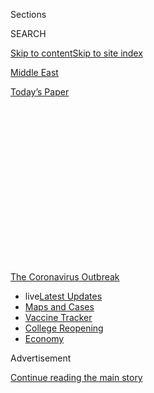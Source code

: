 <div id="app">

<div>

<div>

<div>

<div class="NYTAppHideMasthead css-1q2w90k e1suatyy0">

<div class="section css-ui9rw0 e1suatyy2">

<div class="css-eph4ug er09x8g0">

<div class="css-6n7j50">

</div>

<span class="css-1dv1kvn">Sections</span>

<div class="css-10488qs">

<span class="css-1dv1kvn">SEARCH</span>

</div>

[Skip to content](#site-content)[Skip to site index](#site-index)

</div>

<div id="masthead-section-label" class="css-1wr3we4 eaxe0e00">

[Middle
East](https://www.nytimes3xbfgragh.onion/section/world/middleeast)

</div>

<div class="css-10698na e1huz5gh0">

</div>

</div>

<div id="masthead-bar-one" class="section hasLinks css-15hmgas e1csuq9d3">

<div class="css-uqyvli e1csuq9d0">

</div>

<div class="css-1uqjmks e1csuq9d1">

</div>

<div class="css-9e9ivx">

[](https://myaccount.nytimes3xbfgragh.onion/auth/login?response_type=cookie&client_id=vi)

</div>

<div class="css-1bvtpon e1csuq9d2">

[Today’s
Paper](https://www.nytimes3xbfgragh.onion/section/todayspaper)

</div>

</div>

</div>

</div>

<div data-aria-hidden="false">

<div id="site-content" data-role="main">

<div>

<div class="css-1aor85t" style="opacity:0.000000001;z-index:-1;visibility:hidden">

<div class="css-1hqnpie">

<div class="css-epjblv">

<span class="css-17xtcya">[Middle
East](/section/world/middleeast)</span><span class="css-x15j1o">|</span><span class="css-fwqvlz">When
Covid Subsided, Israel Reopened Its Schools. It Didn’t Go
Well.</span>

</div>

<div class="css-k008qs">

<div class="css-1iwv8en">

<span class="css-18z7m18"></span>

<div>

</div>

</div>

<span class="css-1n6z4y">https://nyti.ms/3k7S8eb</span>

<div class="css-1705lsu">

<div class="css-4xjgmj">

<div class="css-4skfbu" data-role="toolbar" data-aria-label="Social Media Share buttons, Save button, and Comments Panel with current comment count" data-testid="share-tools">

  - 
  - 
  - 
  - 
    
    <div class="css-6n7j50">
    
    </div>

  - 
  - 

</div>

</div>

</div>

</div>

</div>

</div>

<div id="NYT_TOP_BANNER_REGION" class="css-13pd83m">

<div>

<div id="styln-prism-menu-1592847958612" class="section interactive-content interactive-size-medium css-1edisqu">

<div class="css-17ih8de interactive-body">

<div id="scroll-container" class="css-1gj85ro">

[<span class="styln-title-wrap"><span class="css-1pje3qr">The
Coronavirus</span><span class="css-1pje3qr">
Outbreak</span></span>](https://www.nytimes3xbfgragh.onion/news-event/coronavirus?action=click&pgtype=Article&state=default&region=TOP_BANNER&context=storylines_menu)

  - <span class="css-kqxiym" data-emphasize="true">live</span>[Latest
    Updates](https://www.nytimes3xbfgragh.onion/2020/08/04/world/coronavirus-cases.html?action=click&pgtype=Article&state=default&region=TOP_BANNER&context=storylines_menu)
  - [Maps and
    Cases](https://www.nytimes3xbfgragh.onion/interactive/2020/us/coronavirus-us-cases.html?action=click&pgtype=Article&state=default&region=TOP_BANNER&context=storylines_menu)
  - [Vaccine
    Tracker](https://www.nytimes3xbfgragh.onion/interactive/2020/science/coronavirus-vaccine-tracker.html?action=click&pgtype=Article&state=default&region=TOP_BANNER&context=storylines_menu)
  - [College
    Reopening](https://www.nytimes3xbfgragh.onion/2020/08/02/us/covid-college-reopening.html?action=click&pgtype=Article&state=default&region=TOP_BANNER&context=storylines_menu)
  - [Economy](https://www.nytimes3xbfgragh.onion/live/2020/08/04/business/stock-market-today-coronavirus?action=click&pgtype=Article&state=default&region=TOP_BANNER&context=storylines_menu)

</div>

</div>

</div>

</div>

</div>

<div id="top-wrapper" class="css-1sy8kpn">

<div id="top-slug" class="css-l9onyx">

Advertisement

</div>

[Continue reading the main
story](#after-top)

<div class="ad top-wrapper" style="text-align:center;height:100%;display:block;min-height:250px">

<div id="top" class="place-ad" data-position="top" data-size-key="top">

</div>

</div>

<div id="after-top">

</div>

</div>

<div>

<div id="sponsor-wrapper" class="css-1hyfx7x">

<div id="sponsor-slug" class="css-19vbshk">

Supported by

</div>

[Continue reading the main
story](#after-sponsor)

<div id="sponsor" class="ad sponsor-wrapper" style="text-align:center;height:100%;display:block">

</div>

<div id="after-sponsor">

</div>

</div>

<div class="css-186x18t">

</div>

<div class="css-1vkm6nb ehdk2mb0">

# When Covid Subsided, Israel Reopened Its Schools. It Didn’t Go Well.

</div>

As countries consider back-to-school strategies for the fall, a
coronavirus outbreak at a Jerusalem high school offers a cautionary
tale.

<div class="css-79elbk" data-testid="photoviewer-wrapper">

<div class="css-z3e15g" data-testid="photoviewer-wrapper-hidden">

</div>

<div class="css-1a48zt4 ehw59r15" data-testid="photoviewer-children">

![<span class="css-16f3y1r e13ogyst0" data-aria-hidden="true">The
storied Gymnasia Ha’ivrit high school in Jerusalem became the center of
a major virus outbreak after Israeli schools reopened in
May.</span><span class="css-cnj6d5 e1z0qqy90" itemprop="copyrightHolder"><span class="css-1ly73wi e1tej78p0">Credit...</span><span><span>Dan
Balilty for The New York
Times</span></span></span>](https://static01.graylady3jvrrxbe.onion/images/2020/07/30/world/xxvirus-israel7/merlin_175107777_4e8b4d3c-4cff-4662-9a50-ed36b51f50d8-articleLarge.jpg?quality=75&auto=webp&disable=upscale)

</div>

</div>

<div class="css-18e8msd">

<div class="css-pdw9fk epjyd6m0">

<div class="css-1txwxcy ey68jwv0" data-aria-hidden="true">

[![Isabel
Kershner](https://static01.graylady3jvrrxbe.onion/images/2018/10/12/multimedia/author-isabel-kershner/author-isabel-kershner-thumbLarge.png
"Isabel Kershner")](https://www.nytimes3xbfgragh.onion/by/isabel-kershner)[![Pam
Belluck](https://static01.graylady3jvrrxbe.onion/images/2018/02/16/multimedia/author-pam-belluck/author-pam-belluck-thumbLarge-v2.png
"Pam Belluck")](https://www.nytimes3xbfgragh.onion/by/pam-belluck)

</div>

<div class="css-1baulvz">

By [<span class="css-1baulvz" itemprop="name">Isabel
Kershner</span>](https://www.nytimes3xbfgragh.onion/by/isabel-kershner)
and [<span class="css-1baulvz last-byline" itemprop="name">Pam
Belluck</span>](https://www.nytimes3xbfgragh.onion/by/pam-belluck)

</div>

</div>

  - 
    
    <div class="css-ld3wwf e16638kd2">
    
    Aug. 4,
    2020
    
    </div>

  - 
    
    <div class="css-4xjgmj">
    
    <div class="css-d8bdto" data-role="toolbar" data-aria-label="Social Media Share buttons, Save button, and Comments Panel with current comment count" data-testid="share-tools">
    
      - 
      - 
      - 
      - 
        
        <div class="css-6n7j50">
        
        </div>
    
      - 
      - 
    
    </div>
    
    </div>

</div>

</div>

<div class="section meteredContent css-1r7ky0e" name="articleBody" itemprop="articleBody">

<div class="css-1fanzo5 StoryBodyCompanionColumn">

<div class="css-53u6y8">

JERUSALEM — As the United States and other countries anxiously consider
how to reopen schools, Israel, one of the first countries to do so,
illustrates the dangers of moving too precipitously.

Confident it had beaten the coronavirus and desperate to reboot a
devastated economy, the Israeli government invited the entire student
body back in late May.

Within days, infections were reported at a Jerusalem high school, which
quickly mushroomed into the largest outbreak in a single school in
Israel, possibly the world.

The virus rippled out to the students’ homes and then to other schools
and neighborhoods, ultimately infecting hundreds of students, teachers
and relatives.

</div>

</div>

<div class="css-1fanzo5 StoryBodyCompanionColumn">

<div class="css-53u6y8">

Other outbreaks forced hundreds of schools to close. Across the country,
tens of thousands of students and teachers were quarantined.

Israel’s advice for other countries?

“They definitely should not do what we have done,” said Eli Waxman, a
professor at the Weizmann Institute of Science and chairman of the team
advising Israel’s National Security Council on the pandemic. “It was a
major failure.”

The lesson, experts say, is that even communities that have gotten the
spread of the virus under control need to take strict precautions when
reopening schools. Smaller classes, mask wearing, keeping desks six feet
apart and providing adequate ventilation, they say, are likely to be
crucial until a vaccine is available.

“If there is a low number of cases, there is an illusion that the
disease is over,” said Dr. Hagai Levine, a professor of epidemiology at
Hebrew University-Hadassah School of Public Health. “But it’s a complete
illusion.”

“The mistake in Israel,” he said, “is that you can open the education
system, but you have to do it gradually, with certain limits, and you
have to do it in a very careful way.”

</div>

</div>

<div class="css-1fanzo5 StoryBodyCompanionColumn">

<div class="css-53u6y8">

The United States is facing similar pressures to fully reopen schools,
and President Trump has threatened to withhold funding for districts
that don’t reopen. But the U.S. is in a far worse position than Israel
was in May: Israel had fewer than 100 new infections a day then. The
U.S. is now averaging more than 60,000 new cases a day, and some states
continue to set alarming records.

Israel’s handling of the pandemic was considered successful at first.
The country of nine million quickly closed its borders, shuttered
schools in mid-March and introduced remote learning for its two million
students. In April,
[Passover](https://www.nytimes3xbfgragh.onion/2020/04/07/world/middleeast/coronavirus-passover-israel.html?searchResultPosition=1)
and
[Ramadan](https://www.nytimes3xbfgragh.onion/2020/05/15/world/middleeast/ramadan-coronavirus-al-aqsa.html?searchResultPosition=1)
were celebrated under lockdown.

</div>

</div>

<div class="css-79elbk" data-testid="photoviewer-wrapper">

<div class="css-z3e15g" data-testid="photoviewer-wrapper-hidden">

</div>

<div class="css-1a48zt4 ehw59r15" data-testid="photoviewer-children">

![<span class="css-16f3y1r e13ogyst0" data-aria-hidden="true">The
Western Wall in Jerusalem was nearly deserted when Israel was locked
down in
April.</span><span class="css-cnj6d5 e1z0qqy90" itemprop="copyrightHolder"><span class="css-1ly73wi e1tej78p0">Credit...</span><span>Dan
Balilty for The New York
Times</span></span>](https://static01.graylady3jvrrxbe.onion/images/2020/07/30/world/xxvirus-israel-schools3/merlin_171622530_d27665e9-db14-4460-a60f-749bbfa67a76-articleLarge.jpg?quality=75&auto=webp&disable=upscale)

</div>

</div>

<div class="css-1fanzo5 StoryBodyCompanionColumn">

<div class="css-53u6y8">

By early May, infection rates had fallen from more than 750 confirmed
cases a day to double digits. The youngest students, grades three and
under, and older students taking final exams returned in small groups,
splitting the week to take turns using classrooms.

Then, emboldened by the dropping infection rates, the government
completely reopened schools on May 17, the day a new government was
sworn
in.

<div id="NYT_MAIN_CONTENT_1_REGION" class="css-9tf9ac">

<div>

<div id="styln-covid-updates-world" class="section interactive-content interactive-size-medium css-1ftcdic">

<div class="css-17ih8de interactive-body">

<div id="styln-briefing-block" data-asset-id="QXJ0aWNsZTpueXQ6Ly9hcnRpY2xlLzNhNGMwYWI5LWIwY2QtNWQwOS1hZTgwLTdjMGU3ZTA1OWQ2OA==">

<div class="briefing-block-header-section">

# [Latest Updates: Global Coronavirus Outbreak](https://www.nytimes3xbfgragh.onion/2020/08/04/world/coronavirus-cases.html?action=click&pgtype=Article&state=default&region=MAIN_CONTENT_1&context=storylines_live_updates)

<div class="briefing-block-ts">

Updated 2020-08-05T07:58:24.076Z

</div>

</div>

  - [As talks drag on, McConnell signals openness to jobless aid
    extension, and negotiators agree on a
    deadline.](https://www.nytimes3xbfgragh.onion/2020/08/04/world/coronavirus-cases.html?action=click&pgtype=Article&state=default&region=MAIN_CONTENT_1&context=storylines_live_updates#link-762df92)
  - [Novavax sees encouraging results from two studies of its
    experimental
    vaccine.](https://www.nytimes3xbfgragh.onion/2020/08/04/world/coronavirus-cases.html?action=click&pgtype=Article&state=default&region=MAIN_CONTENT_1&context=storylines_live_updates#link-1228a480)
  - [Mississippians must now wear masks in public, governor
    says.](https://www.nytimes3xbfgragh.onion/2020/08/04/world/coronavirus-cases.html?action=click&pgtype=Article&state=default&region=MAIN_CONTENT_1&context=storylines_live_updates#link-794484ed)

<div class="briefing-block-footer">

<div class="briefing-block-footer-meta">

[See more
updates](https://www.nytimes3xbfgragh.onion/2020/08/04/world/coronavirus-cases.html?action=click&pgtype=Article&state=default&region=MAIN_CONTENT_1&context=storylines_live_updates)

</div>

<div class="briefing-block-briefinglinks">

<span>More live coverage:</span>
[Markets](https://www.nytimes3xbfgragh.onion/live/2020/08/04/business/stock-market-today-coronavirus?action=click&pgtype=Article&state=default&region=MAIN_CONTENT_1&context=storylines_live_updates)

</div>

</div>

</div>

</div>

</div>

</div>

</div>

In his inaugural speech, Prime Minister Benjamin Netanyahu [promised a
new
budget](https://www.nytimes3xbfgragh.onion/2020/05/17/world/middleeast/israel-netanyahu-gantz-government.html)
that would deliver three things: “Jobs, jobs, jobs.” His new education
minister, Yoav Gallant,
[said](https://www.facebookcorewwwi.onion/YoavGallant/photos/a.621695154643450/2149523848527232/?type=3&theater)
that the school system’s “immediate mission” was to allow parents to
return to work with peace of mind.

Inna Zaltsman, an Education Ministry official, said administrators also
wanted “to return the children to routine as much as possible, for their
emotional and pedagogic well-being.”

</div>

</div>

<div class="css-1fanzo5 StoryBodyCompanionColumn">

<div class="css-53u6y8">

Shopping malls, outdoor markets and gyms had already reopened, and soon
houses of worship, restaurants, bars, hotels and wedding halls did too.
Mr. Netanyahu told Israelis to grab a beer and, while taking
precautions, “Go out and have a good time.”

In hindsight, that advice [was wildly
premature](https://www.nytimes3xbfgragh.onion/2020/07/24/world/middleeast/israel-virus-protests-netanyahu.html?searchResultPosition=2).

That same day, a mother phoned a teacher at Jerusalem’s historic
Gymnasia Ha’ivrit high school. Her son, a seventh-grade student there,
had tested positive for the virus.

By the next day, the school confirmed another case in the ninth grade.
Ultimately, Israeli officials said, 154 students and 26 staff members
were found to be
infected.

</div>

</div>

<div class="css-79elbk" data-testid="photoviewer-wrapper">

<div class="css-z3e15g" data-testid="photoviewer-wrapper-hidden">

</div>

<div class="css-1a48zt4 ehw59r15" data-testid="photoviewer-children">

<div class="css-1xdhyk6 erfvjey0">

<span class="css-1ly73wi e1tej78p0">Image</span>

<div class="css-zjzyr8">

<div data-testid="lazyimage-container" style="height:257.77777777777777px">

</div>

</div>

</div>

<span class="css-16f3y1r e13ogyst0" data-aria-hidden="true">As Israel
began to relax its restrictions in May, street life returned to Tel
Aviv.</span><span class="css-cnj6d5 e1z0qqy90" itemprop="copyrightHolder"><span class="css-1ly73wi e1tej78p0">Credit...</span><span>Dan
Balilty for The New York Times</span></span>

</div>

</div>

<div class="css-1fanzo5 StoryBodyCompanionColumn">

<div class="css-53u6y8">

“There was a general euphoria among the public, a sense that we had
dealt with the first wave well and that it was behind us,” said Danniel
Leibovitch, Gymnasia’s principal. “Of course, that wasn’t true.”

The Education Ministry had issued safety instructions: Masks were to be
worn by students in fourth grade and higher, windows kept open, hands
washed frequently and students kept six feet apart whenever possible.

But in many Israeli schools, where up to 38 children squeeze into
classrooms of about 500 square feet, physical distancing proved
impossible.

</div>

</div>

<div class="css-1fanzo5 StoryBodyCompanionColumn">

<div class="css-53u6y8">

Unable to comply with the rules, some local authorities ignored them or
simply decided not to reopen at full capacity.

Then a heat wave hit. Parents complained that it was inhumane to make
children wear masks in steaming classrooms where open windows nullified
the air conditioning.

In response, the government exempted everyone from wearing masks for
four days, and schools shut the windows.

That decision proved disastrous, experts say.

“Instead of canceling school in those days, they just told the kids ‘OK,
well you have to stay in the class with the air conditioning on and take
your masks off,’ so you have no ventilation really,” said Dr. Ronit
Calderon-Margalit, a professor of epidemiology at Hebrew
University-Hadassah Braun School of Public Health. “You have the ideal
circumstances for an outbreak.”

The Gymnasia became a petri dish for
Covid-19.

</div>

</div>

<div class="css-79elbk" data-testid="photoviewer-wrapper">

<div class="css-z3e15g" data-testid="photoviewer-wrapper-hidden">

</div>

<div class="css-1a48zt4 ehw59r15" data-testid="photoviewer-children">

<div class="css-1xdhyk6 erfvjey0">

<span class="css-1ly73wi e1tej78p0">Image</span>

<div class="css-zjzyr8">

<div data-testid="lazyimage-container" style="height:257.1333333333334px">

</div>

</div>

</div>

<span class="css-16f3y1r e13ogyst0" data-aria-hidden="true">In
Gymnasia’s 90-year-old building, an average of 33 to 34 students
packed each classroom.
</span><span class="css-cnj6d5 e1z0qqy90" itemprop="copyrightHolder"><span class="css-1ly73wi e1tej78p0">Credit...</span><span>Dan
Balilty for The New York Times</span></span>

</div>

</div>

<div class="css-1fanzo5 StoryBodyCompanionColumn">

<div class="css-53u6y8">

When the first case was discovered, the student’s classmates, teachers
and other contacts were quarantined. After the second case, which was
not directly linked to the first, the school was closed and everyone was
instructed to quarantine for two weeks. All students and staff were
tested, often waiting in line for hours.

About [60 percent of infected students were
asymptomatic](https://www.eurosurveillance.org/content/10.2807/1560-7917.ES.2020.25.29.2001352?mc_source=MTExMDY2Ojo6OTgxM2NkZDM4OGRjNGFlM2JhY2RhNWIyZTNlODhkOTE6OnYzOjoxNTk2NDc1MjIzOjox#html_fulltext).
Teachers, some of whom had been teaching multiple classes, suffered the
most and a few were hospitalized, the principal said.

</div>

</div>

<div class="css-1fanzo5 StoryBodyCompanionColumn">

<div class="css-53u6y8">

Parents were furious. Oz Arbel told Israel’s Army Radio that for a
school project, his daughter’s classmates sat at a table and passed
around a cellphone with a teacher who was showing symptoms. His daughter
and wife became
infected.

</div>

</div>

<div class="css-79elbk" data-testid="photoviewer-wrapper">

<div class="css-z3e15g" data-testid="photoviewer-wrapper-hidden">

</div>

<div class="css-1a48zt4 ehw59r15" data-testid="photoviewer-children">

<div class="css-1xdhyk6 erfvjey0">

<span class="css-1ly73wi e1tej78p0">Image</span>

<div class="css-zjzyr8">

<div data-testid="lazyimage-container" style="height:257.77777777777777px">

</div>

</div>

</div>

<span class="css-16f3y1r e13ogyst0" data-aria-hidden="true">Books
wrapped in plastic bags wait in Gymnasia’s library for
September.</span><span class="css-cnj6d5 e1z0qqy90" itemprop="copyrightHolder"><span class="css-1ly73wi e1tej78p0">Credit...</span><span>Dan
Balilty for The New York Times</span></span>

</div>

</div>

<div class="css-1fanzo5 StoryBodyCompanionColumn">

<div class="css-53u6y8">

One Gymnasia student, Ofek Amzaleg, told Kan public radio that a teacher
who coughed in class and joked that he didn’t have coronavirus was among
those who tested positive. Ofek also became
infected.

<div id="NYT_MAIN_CONTENT_3_REGION" class="css-9tf9ac">

<div>

<div id="styln-prism-freeform-1594220623585" class="section interactive-content interactive-size-medium css-1ftcdic">

<div class="css-17ih8de interactive-body">

<div id="prism-freeform-block-85410" class="css-19mumt8" data-role="complementary" data-storyline="The Coronavirus Outbreak" data-truncated="true" tabindex="0">

<div class="css-a8d9oz">

<div class="css-eb027h">

[](https://www.nytimes3xbfgragh.onion/news-event/coronavirus?action=click&pgtype=Article&state=default&region=MAIN_CONTENT_3&context=storylines_faq)

### The Coronavirus Outbreak ›

#### Frequently Asked Questions

Updated August 4, 2020

  - #### I have antibodies. Am I now immune?
    
      - As of right now,[that seems likely, for at least several
        months.](https://www.nytimes3xbfgragh.onion/2020/07/22/health/covid-antibodies-herd-immunity.html?action=click&pgtype=Article&state=default&region=MAIN_CONTENT_3&context=storylines_faq)
        There have been frightening accounts of people suffering what
        seems to be a second bout of Covid-19. But experts say these
        patients may have a drawn-out course of infection, with the
        virus taking a slow toll weeks to months after initial exposure.
        People infected with the coronavirus typically
        [produce](https://www.nature.com/articles/s41586-020-2456-9)
        immune molecules called antibodies, which are [protective
        proteins made in response to an
        infection](https://www.nytimes3xbfgragh.onion/2020/05/07/health/coronavirus-antibody-prevalence.html?action=click&pgtype=Article&state=default&region=MAIN_CONTENT_3&context=storylines_faq)[.
        These antibodies
        may](https://www.nytimes3xbfgragh.onion/2020/05/07/health/coronavirus-antibody-prevalence.html?action=click&pgtype=Article&state=default&region=MAIN_CONTENT_3&context=storylines_faq)
        last in the body [only two to three
        months](https://www.nature.com/articles/s41591-020-0965-6),
        which may seem worrisome, but that’s perfectly normal after an
        acute infection subsides, said Dr. Michael Mina, an immunologist
        at Harvard University. It may be possible to get the coronavirus
        again, but it’s highly unlikely that it would be possible in a
        short window of time from initial infection or make people
        sicker the second time.

  - #### I’m a small-business owner. Can I get relief?
    
      - The [stimulus bills enacted in
        March](https://www.nytimes3xbfgragh.onion/article/small-business-loans-stimulus-grants-freelancers-coronavirus.html?action=click&pgtype=Article&state=default&region=MAIN_CONTENT_3&context=storylines_faq)
        offer help for the millions of American small businesses. Those
        eligible for aid are businesses and nonprofit organizations with
        fewer than 500 workers, including sole proprietorships,
        independent contractors and freelancers. Some larger companies
        in some industries are also eligible. The help being offered,
        which is being managed by the Small Business Administration,
        includes the Paycheck Protection Program and the Economic Injury
        Disaster Loan program. But lots of folks have [not yet seen
        payouts.](https://www.nytimes3xbfgragh.onion/interactive/2020/05/07/business/small-business-loans-coronavirus.html?action=click&pgtype=Article&state=default&region=MAIN_CONTENT_3&context=storylines_faq)
        Even those who have received help are confused: The rules are
        draconian, and some are stuck sitting on [money they don’t know
        how to
        use.](https://www.nytimes3xbfgragh.onion/2020/05/02/business/economy/loans-coronavirus-small-business.html?action=click&pgtype=Article&state=default&region=MAIN_CONTENT_3&context=storylines_faq)
        Many small-business owners are getting less than they expected
        or [not hearing anything at
        all.](https://www.nytimes3xbfgragh.onion/2020/06/10/business/Small-business-loans-ppp.html?action=click&pgtype=Article&state=default&region=MAIN_CONTENT_3&context=storylines_faq)

  - #### What are my rights if I am worried about going back to work?
    
      - Employers have to provide [a safe
        workplace](https://www.osha.gov/SLTC/covid-19/standards.html)
        with policies that protect everyone equally. [And if one of your
        co-workers tests positive for the coronavirus, the
        C.D.C.](https://www.nytimes3xbfgragh.onion/article/coronavirus-money-unemployment.html?action=click&pgtype=Article&state=default&region=MAIN_CONTENT_3&context=storylines_faq)
        has said that [employers should tell their
        employees](https://www.cdc.gov/coronavirus/2019-ncov/community/guidance-business-response.html)
        -- without giving you the sick employee’s name -- that they may
        have been exposed to the virus.

  - #### Should I refinance my mortgage?
    
      - [It could be a good
        idea,](https://www.nytimes3xbfgragh.onion/article/coronavirus-money-unemployment.html?action=click&pgtype=Article&state=default&region=MAIN_CONTENT_3&context=storylines_faq)
        because mortgage rates have [never been
        lower.](https://www.nytimes3xbfgragh.onion/2020/07/16/business/mortgage-rates-below-3-percent.html?action=click&pgtype=Article&state=default&region=MAIN_CONTENT_3&context=storylines_faq)
        Refinancing requests have pushed mortgage applications to some
        of the highest levels since 2008, so be prepared to get in line.
        But defaults are also up, so if you’re thinking about buying a
        home, be aware that some lenders have tightened their standards.

  - #### What is school going to look like in September?
    
      - It is unlikely that many schools will return to a normal
        schedule this fall, requiring the grind of [online
        learning](https://www.nytimes3xbfgragh.onion/2020/06/05/us/coronavirus-education-lost-learning.html?action=click&pgtype=Article&state=default&region=MAIN_CONTENT_3&context=storylines_faq),
        [makeshift child
        care](https://www.nytimes3xbfgragh.onion/2020/05/29/us/coronavirus-child-care-centers.html?action=click&pgtype=Article&state=default&region=MAIN_CONTENT_3&context=storylines_faq)
        and [stunted
        workdays](https://www.nytimes3xbfgragh.onion/2020/06/03/business/economy/coronavirus-working-women.html?action=click&pgtype=Article&state=default&region=MAIN_CONTENT_3&context=storylines_faq)
        to continue. California’s two largest public school districts —
        Los Angeles and San Diego — said on July 13, that [instruction
        will be remote-only in the
        fall](https://www.nytimes3xbfgragh.onion/2020/07/13/us/lausd-san-diego-school-reopening.html?action=click&pgtype=Article&state=default&region=MAIN_CONTENT_3&context=storylines_faq),
        citing concerns that surging coronavirus infections in their
        areas pose too dire a risk for students and teachers. Together,
        the two districts enroll some 825,000 students. They are the
        largest in the country so far to abandon plans for even a
        partial physical return to classrooms when they reopen in
        August. For other districts, the solution won’t be an
        all-or-nothing approach. [Many
        systems](https://bioethics.jhu.edu/research-and-outreach/projects/eschool-initiative/school-policy-tracker/),
        including the nation’s largest, New York City, are devising
        [hybrid
        plans](https://www.nytimes3xbfgragh.onion/2020/06/26/us/coronavirus-schools-reopen-fall.html?action=click&pgtype=Article&state=default&region=MAIN_CONTENT_3&context=storylines_faq)
        that involve spending some days in classrooms and other days
        online. There’s no national policy on this yet, so check with
        your municipal school system regularly to see what is happening
        in your
community.

<div id="styln-survey-component-85410" class="styln-survey-component" data-surveyname="faq" data-surveystoryline="coronavirus">

</div>

</div>

<div class="css-6mllg9">

</div>

<div class="css-pmm6ed">

<span class="css-5gimkt"></span>

</div>

</div>

</div>

</div>

</div>

</div>

</div>

Mr. Leibovitch, the principal, said he had no knowledge of any teacher
coming in with symptoms.

Seeking to contain the contagion, the Education Ministry vowed to shut
any school with even one Covid-19 case. It ultimately closed more than
240 schools and quarantined more than 22,520 teachers and students.

When the school year ended in late June, the ministry said, 977 pupils
and teachers had contracted Covid-19.

But the Health Ministry, lacking the infrastructure and resources, did
not make contact tracing a priority. In the Gymnasia case, Professor
Waxman said, nobody even identified which buses the students had ridden
on to school.

Proms were canceled, but graduating seniors in the central city of
Ra’anana held an underground prom party anyway. Dozens contracted the
virus.

</div>

</div>

<div class="css-1fanzo5 StoryBodyCompanionColumn">

<div class="css-53u6y8">

A nursery school teacher, Shalva Zalfreund, 64, sent a[note to
parents](https://www.facebookcorewwwi.onion/photo.php?fbid=2694147267485782&set=a.1636227159944470&type=3&theater)
saying she believed she had been infected in her school, where some
parents had sent their children from homes with cases of the virus. She
died in
July.

</div>

</div>

<div class="css-79elbk" data-testid="photoviewer-wrapper">

<div class="css-z3e15g" data-testid="photoviewer-wrapper-hidden">

</div>

<div class="css-1a48zt4 ehw59r15" data-testid="photoviewer-children">

<div class="css-1xdhyk6 erfvjey0">

<span class="css-1ly73wi e1tej78p0">Image</span>

<div class="css-zjzyr8">

<div data-testid="lazyimage-container" style="height:255.20000000000002px">

</div>

</div>

</div>

<span class="css-16f3y1r e13ogyst0" data-aria-hidden="true">Israeli
health officials are divided as to whether the outbreak in schools
spurred Israel’s second wave of
infections.</span><span class="css-cnj6d5 e1z0qqy90" itemprop="copyrightHolder"><span class="css-1ly73wi e1tej78p0">Credit...</span><span>Gil
Cohen-Magen/Agence France-Presse — Getty Images</span></span>

</div>

</div>

<div class="css-1fanzo5 StoryBodyCompanionColumn">

<div class="css-53u6y8">

Outside school walls, the coronavirus returned with a vengeance. Covid
wards that had closed with festive ceremonies in late April began
filling again, with confirmed infections spiraling to about 800 a day by
late June and more than 2,000 a day by late July.

Some blamed the hasty school reopening as a major factor in the second
wave. Siegal Sadetzki, who [resigned in
frustration](https://www.timesofisrael.com/top-health-ministry-official-quits-warns-israel-heading-down-dangerous-path/)
last month as Israel’s director of public health services, wrote that
insufficient safety precautions in schools, as well as large gatherings
like weddings, fueled a “significant portion” of second-wave infections.

But others said singling out schools was unfair when the real problem
was that everything reopened too quickly.

“The single super-spreader event in the Gymnasia just happened to be in
a school,” said Dr. Ran Balicer, an Israeli health care official and
adviser to the prime minister on the pandemic. “It could have happened
in any other setting.”

Now Israel is confronting the same questions as other countries, trying
to learn from its mistakes in planning for the school year that begins
Sept. 1.

</div>

</div>

<div class="css-1fanzo5 StoryBodyCompanionColumn">

<div class="css-53u6y8">

Public health experts worldwide have coalesced around a set of
guidelines for reopening schools.

A major recommendation is to create groups of 10 to 15 students who stay
together in classrooms, at recess and lunchtime, with teachers assigned
to only one group. Each group has minimal contact with other groups,
limiting any spread of infection. And if a case of Covid-19 emerges, one
group can be quarantined at home while others can continue at school.

Other key recommendations include staggering schedules or teaching older
students online, keeping desks several feet apart, sanitizing classrooms
more frequently, providing ventilation and opening windows if possible,
and requiring masks for staff and students old enough to wear them
properly.

</div>

</div>

<div class="css-79elbk" data-testid="photoviewer-wrapper">

<div class="css-z3e15g" data-testid="photoviewer-wrapper-hidden">

</div>

<div class="css-1a48zt4 ehw59r15" data-testid="photoviewer-children">

<div class="css-1xdhyk6 erfvjey0">

<span class="css-1ly73wi e1tej78p0">Image</span>

<div class="css-zjzyr8">

<div data-testid="lazyimage-container" style="height:257.77777777777777px">

</div>

</div>

</div>

<span class="css-16f3y1r e13ogyst0" data-aria-hidden="true">Students
keep their distance at an elementary school in the central Israeli town
of Pardes Hanna-Karkur in
May.</span><span class="css-cnj6d5 e1z0qqy90" itemprop="copyrightHolder"><span class="css-1ly73wi e1tej78p0">Credit...</span><span>Jack
Guez/Agence France-Presse — Getty Images</span></span>

</div>

</div>

<div class="css-1fanzo5 StoryBodyCompanionColumn">

<div class="css-53u6y8">

Israel has already moved in that direction.

The government recently appointed a coronavirus czar, Dr. Ronni Gamzu,
who transferred responsibility for virus testing and investigation from
the Health Ministry to the military. “This is an operation, not
medicine,” he declared.

On Sunday, the government approved plans for returning only grades two
and lower to school in full-size classes in the fall. Younger children
are less likely to become seriously ill, and some studies have suggested
that they are less likely than adults and teenagers to transmit the
virus to others.

The plans also call for splitting older students into capsules of 18 and
for mostly online instruction for grades five and above. Principals will
have flexibility to adjust their school’s policies based on local
conditions.

Even those measures may not be enough.

Menashe Levy, president of the Israeli High School Principals
Association, arranged desks six feet apart in a standard classroom. It
could accommodate 14 students, not 18.

</div>

</div>

<div class="css-1fanzo5 StoryBodyCompanionColumn">

<div class="css-53u6y8">

But Israel is plunging ahead. Only one option has been ruled out:
closing the schools.

“This is a long-term pandemic,” said Dr. Nadav Davidovitch, a pandemic
policy adviser to the government. “We cannot close schools for a year.”

Isabel Kershner reported from Jerusalem, and Pam Belluck from the United
States.

</div>

</div>

<div>

</div>

</div>

<div>

</div>

<div>

</div>

<div>

</div>

<div>

<div id="bottom-wrapper" class="css-1ede5it">

<div id="bottom-slug" class="css-l9onyx">

Advertisement

</div>

[Continue reading the main
story](#after-bottom)

<div id="bottom" class="ad bottom-wrapper" style="text-align:center;height:100%;display:block;min-height:90px">

</div>

<div id="after-bottom">

</div>

</div>

</div>

</div>

</div>

## Site Index

<div>

</div>

## Site Information Navigation

  - [© <span>2020</span> <span>The New York Times
    Company</span>](https://help.nytimes3xbfgragh.onion/hc/en-us/articles/115014792127-Copyright-notice)

<!-- end list -->

  - [NYTCo](https://www.nytco.com/)
  - [Contact
    Us](https://help.nytimes3xbfgragh.onion/hc/en-us/articles/115015385887-Contact-Us)
  - [Work with us](https://www.nytco.com/careers/)
  - [Advertise](https://nytmediakit.com/)
  - [T Brand Studio](http://www.tbrandstudio.com/)
  - [Your Ad
    Choices](https://www.nytimes3xbfgragh.onion/privacy/cookie-policy#how-do-i-manage-trackers)
  - [Privacy](https://www.nytimes3xbfgragh.onion/privacy)
  - [Terms of
    Service](https://help.nytimes3xbfgragh.onion/hc/en-us/articles/115014893428-Terms-of-service)
  - [Terms of
    Sale](https://help.nytimes3xbfgragh.onion/hc/en-us/articles/115014893968-Terms-of-sale)
  - [Site
    Map](https://spiderbites.nytimes3xbfgragh.onion)
  - [Help](https://help.nytimes3xbfgragh.onion/hc/en-us)
  - [Subscriptions](https://www.nytimes3xbfgragh.onion/subscription?campaignId=37WXW)

</div>

</div>

</div>

</div>
